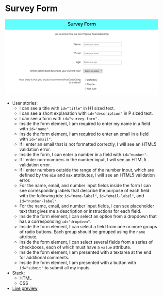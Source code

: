 # Survey Form

![Survey Form](https://github.com/erolaliyev/survey-form/blob/master/images/survey-form.png)

* User stories:
  * I can see a title with `id="title"` in H1 sized text.
  * I can see a short explanation with `id="description"` in P sized text.
  * I can see a form with `id="survey-form".`
  * Inside the form element, I am required to enter my name in a field with `id="name"`.
  * Inside the form element, I am required to enter an email in a field with `id="email"`.
  * If I enter an email that is not formatted correctly, I will see an HTML5 validation error.
  * Inside the form, I can enter a number in a field with `id="number"`.
  * If I enter non-numbers in the number input, I will see an HTML5 validation error.
  * If I enter numbers outside the range of the number input, which are defined by the `min` and `max` attributes, I will see an HTML5 validation error.
  * For the name, email, and number input fields inside the form I can see corresponding labels that describe the purpose of each field with the following ids: `id="name-label"`, `id="email-label"`, and `id="number-label"`.
  * For the name, email, and number input fields, I can see placeholder text that gives me a description or instructions for each field.
  * Inside the form element, I can select an option from a dropdown that has a corresponding `id="dropdown"`.
  * Inside the form element, I can select a field from one or more groups of radio buttons. Each group should be grouped using the `name` attribute.
  * Inside the form element, I can select several fields from a series of checkboxes, each of which must have a `value` attribute.
  * Inside the form element, I am presented with a textarea at the end for additional comments.
  * Inside the form element, I am presented with a button with `id="submit"` to submit all my inputs.
* Stack:
  * HTML
  * CSS
* [Live preview](https://erol-fcc-survey-form.surge.sh/)